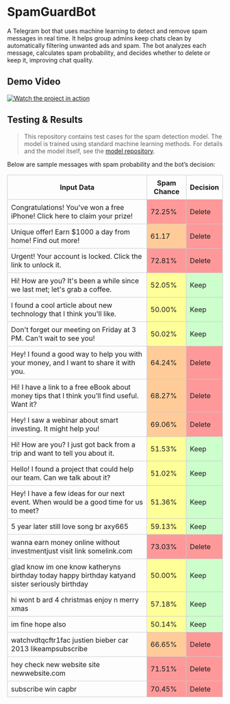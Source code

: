 # SpamGuardBot

A Telegram bot that uses machine learning to detect and remove spam messages in real time. It helps group admins keep chats clean by automatically filtering unwanted ads and spam. The bot analyzes each message, calculates spam probability, and decides whether to delete or keep it, improving chat quality.

## Demo Video

[![Watch the project in action](https://img.youtube.com/vi/kxPaYbDYAjU/0.jpg)](https://youtu.be/kxPaYbDYAjU)

[//]: # (## Installation Guide)

[//]: # ()

[//]: # (Follow our simple [installation guide]&#40;https://google.com/&#41; to set up the bot.)

## Testing & Results

> This repository contains test cases for the spam detection model. The model is trained using standard machine learning methods. For details and the model itself, see the [model repository](https://github.com/IlliaFransua/SpamGuardService).

Below are sample messages with spam probability and the bot’s decision:

<table>
  <thead>
    <tr>
      <th style="padding: 8px; border: 1px solid #ccc;">Input Data</th>
      <th style="padding: 8px; border: 1px solid #ccc;">Spam Chance</th>
      <th style="padding: 8px; border: 1px solid #ccc;">Decision</th>
    </tr>
  </thead>
  <tbody>
    <tr>
      <td style="padding: 8px; border: 1px solid #ccc;">Congratulations! You've won a free iPhone! Click here to claim your prize!</td>
      <td style="padding: 8px; border: 1px solid #ccc; background-color: #ff9999;">72.25%</td>
      <td style="padding: 8px; border: 1px solid #ccc; background-color: #ff9999;">Delete</td>
    </tr>
    <tr>
      <td style="padding: 8px; border: 1px solid #ccc;">Unique offer! Earn $1000 a day from home! Find out more!</td>
      <td style="padding: 8px; border: 1px solid #ccc; background-color: #ffcc99;">61.17</td>
      <td style="padding: 8px; border: 1px solid #ccc; background-color: #ff9999;">Delete</td>
    </tr>
    <tr>
      <td style="padding: 8px; border: 1px solid #ccc;">Urgent! Your account is locked. Click the link to unlock it.</td>
      <td style="padding: 8px; border: 1px solid #ccc; background-color: #ff9999;">72.81%</td>
      <td style="padding: 8px; border: 1px solid #ccc; background-color: #ff9999;">Delete</td>
    </tr>
    <tr>
      <td style="padding: 8px; border: 1px solid #ccc;">Hi! How are you? It's been a while since we last met; let's grab a coffee.</td>
      <td style="padding: 8px; border: 1px solid #ccc; background-color: #ffff99;">52.05%</td>
      <td style="padding: 8px; border: 1px solid #ccc; background-color: #ccffcc;">Keep</td>
    </tr>
    <tr>
      <td style="padding: 8px; border: 1px solid #ccc;">I found a cool article about new technology that I think you'll like.</td>
      <td style="padding: 8px; border: 1px solid #ccc; background-color: #ffff99;">50.00%</td>
      <td style="padding: 8px; border: 1px solid #ccc; background-color: #ccffcc;">Keep</td>
    </tr>
    <tr>
      <td style="padding: 8px; border: 1px solid #ccc;">Don't forget our meeting on Friday at 3 PM. Can't wait to see you!</td>
      <td style="padding: 8px; border: 1px solid #ccc; background-color: #ffff99;">50.02%</td>
      <td style="padding: 8px; border: 1px solid #ccc; background-color: #ccffcc;">Keep</td>
    </tr>
    <tr>
      <td style="padding: 8px; border: 1px solid #ccc;">Hey! I found a good way to help you with your money, and I want to share it with you.</td>
      <td style="padding: 8px; border: 1px solid #ccc; background-color: #ffcc99;">64.24%</td>
      <td style="padding: 8px; border: 1px solid #ccc; background-color: #ff9999;">Delete</td>
    </tr>
    <tr>
      <td style="padding: 8px; border: 1px solid #ccc;">Hi! I have a link to a free eBook about money tips that I think you’ll find useful. Want it?</td>
      <td style="padding: 8px; border: 1px solid #ccc; background-color: #ffcc99;">68.27%</td>
      <td style="padding: 8px; border: 1px solid #ccc; background-color: #ff9999;">Delete</td>
    </tr>
    <tr>
      <td style="padding: 8px; border: 1px solid #ccc;">Hey! I saw a webinar about smart investing. It might help you!</td>
      <td style="padding: 8px; border: 1px solid #ccc; background-color: #ffcc99;">69.06%</td>
      <td style="padding: 8px; border: 1px solid #ccc; background-color: #ff9999;">Delete</td>
    </tr>
    <tr>
      <td style="padding: 8px; border: 1px solid #ccc;">Hi! How are you? I just got back from a trip and want to tell you about it.</td>
      <td style="padding: 8px; border: 1px solid #ccc; background-color: #ffff99;">51.53%</td>
      <td style="padding: 8px; border: 1px solid #ccc; background-color: #ccffcc;">Keep</td>
    </tr>
    <tr>
      <td style="padding: 8px; border: 1px solid #ccc;">Hello! I found a project that could help our team. Can we talk about it?</td>
      <td style="padding: 8px; border: 1px solid #ccc; background-color: #ffff99;">51.02%</td>
      <td style="padding: 8px; border: 1px solid #ccc; background-color: #ccffcc;">Keep</td>
    </tr>
    <tr>
      <td style="padding: 8px; border: 1px solid #ccc;">Hey! I have a few ideas for our next event. When would be a good time for us to meet?</td>
      <td style="padding: 8px; border: 1px solid #ccc; background-color: #ffff99;">51.36%</td>
      <td style="padding: 8px; border: 1px solid #ccc; background-color: #ccffcc;">Keep</td>
    </tr>
<tr>
      <td style="padding: 8px; border: 1px solid #ccc;">5 year later still love song br axy665</td>
      <td style="padding: 8px; border: 1px solid #ccc; background-color: #ffff99;">59.13%</td>
      <td style="padding: 8px; border: 1px solid #ccc; background-color: #ccffcc;">Keep</td>
    </tr>
    <tr>
      <td style="padding: 8px; border: 1px solid #ccc;">wanna earn money online without investmentjust visit link somelink.com</td>
      <td style="padding: 8px; border: 1px solid #ccc; background-color: #ff9999;">73.03%</td>
      <td style="padding: 8px; border: 1px solid #ccc; background-color: #ff9999;">Delete</td>
    </tr>
    <tr>
      <td style="padding: 8px; border: 1px solid #ccc;">glad know im one know katheryns birthday today happy birthday katyand sister seriously birthday</td>
      <td style="padding: 8px; border: 1px solid #ccc; background-color: #ffff99;">50.00%</td>
      <td style="padding: 8px; border: 1px solid #ccc; background-color: #ccffcc;">Keep</td>
    </tr>
    <tr>
      <td style="padding: 8px; border: 1px solid #ccc;">hi wont b ard 4 christmas enjoy n merry xmas</td>
      <td style="padding: 8px; border: 1px solid #ccc; background-color: #ffff99;">57.18%</td>
      <td style="padding: 8px; border: 1px solid #ccc; background-color: #ccffcc;">Keep</td>
    </tr>
    <tr>
      <td style="padding: 8px; border: 1px solid #ccc;">im fine hope also</td>
      <td style="padding: 8px; border: 1px solid #ccc; background-color: #ffff99;">50.14%</td>
      <td style="padding: 8px; border: 1px solid #ccc; background-color: #ccffcc;">Keep</td>
    </tr>
    <tr>
      <td style="padding: 8px; border: 1px solid #ccc;">watchvdtqcftr1fac justien bieber car 2013 likeampsubscribe</td>
      <td style="padding: 8px; border: 1px solid #ccc; background-color: #ffcc99;">66.65%</td>
      <td style="padding: 8px; border: 1px solid #ccc; background-color: #ff9999;">Delete</td>
    </tr>
    <tr>
      <td style="padding: 8px; border: 1px solid #ccc;">hey check new website site newwebsite.com</td>
      <td style="padding: 8px; border: 1px solid #ccc; background-color: #ff9999;">71.51%</td>
      <td style="padding: 8px; border: 1px solid #ccc; background-color: #ff9999;">Delete</td>
    </tr>
    <tr>
      <td style="padding: 8px; border: 1px solid #ccc;">subscribe win capbr</td>
      <td style="padding: 8px; border: 1px solid #ccc; background-color: #ff9999;">70.45%</td>
      <td style="padding: 8px; border: 1px solid #ccc; background-color: #ff9999;">Delete</td>
    </tr>
  </tbody>
</table>
